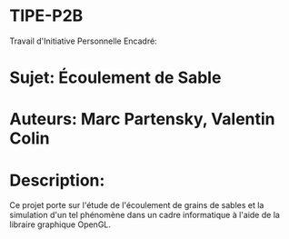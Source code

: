 # TIPE-P2B

Travail d'Initiative Personnelle Encadré:

# Sujet: Écoulement de Sable

# Auteurs: Marc Partensky, Valentin Colin

# Description:

Ce projet porte sur l'étude de l'écoulement de grains de sables
et la simulation d'un tel phénomène dans un cadre informatique
à l'aide de la libraire graphique OpenGL.

